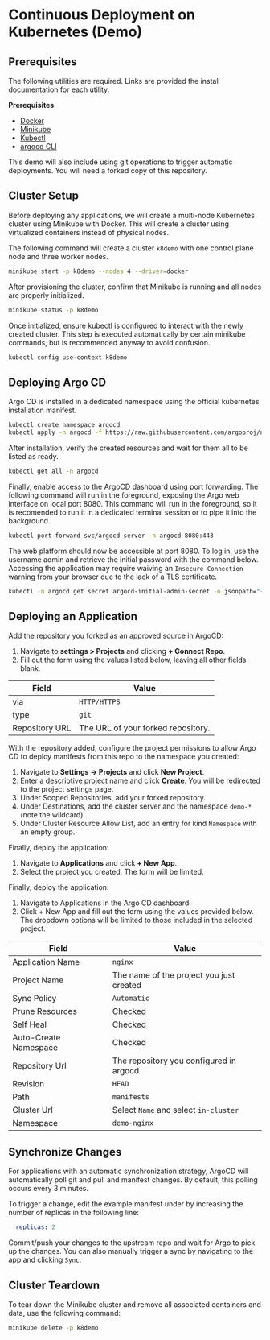 # Continuous Deployment on Kubernetes (Demo)

## Prerequisites

The following utilities are required.
Links are provided the install documentation for each utility.

**Prerequisites**

- [Docker](https://docs.docker.com/engine/install/)
- [Minikube](https://minikube.sigs.k8s.io/docs/start/?arch=%2Fmacos%2Fx86-64%2Fstable%2Fbinary+download)
- [Kubectl](https://kubernetes.io/docs/tasks/tools/#kubectl)
- [argocd CLI](https://argo-cd.readthedocs.io/en/stable/cli_installation/)

This demo will also include using git operations to trigger automatic deployments.
You will need a forked copy of this repository.

## Cluster Setup

Before deploying any applications, we will create a multi-node Kubernetes cluster using Minikube with Docker.
This will create a cluster using virtualized containers instead of physical nodes.

The following command will create a cluster `k8demo` with one control plane node and three worker nodes.

```bash
minikube start -p k8demo --nodes 4 --driver=docker
```

After provisioning the cluster, confirm that Minikube is running and all nodes are properly initialized.

```bash
minikube status -p k8demo
```

Once initialized, ensure kubectl is configured to interact with the newly created cluster.
This step is executed automatically by certain minikube commands, but is recommended anyway to avoid confusion.

```bash
kubectl config use-context k8demo
```

## Deploying Argo CD

Argo CD is installed in a dedicated namespace using the official kubernetes installation manifest.

```bash
kubectl create namespace argocd
kubectl apply -n argocd -f https://raw.githubusercontent.com/argoproj/argo-cd/stable/manifests/install.yaml
```

After installation, verify the created resources and wait for them all to be listed as ready.

```bash
kubectl get all -n argocd
```

Finally, enable access to the ArgoCD dashboard using port forwarding.
The following command will run in the foreground, exposing the Argo web interface on local port 8080.
This command will run in the foreground, so it is recomended to run it in a dedicated terminal session or
to pipe it into the background.

```bash
kubectl port-forward svc/argocd-server -n argocd 8080:443
```

The web platform should now be accessible at port 8080.
To log in, use the username admin and retrieve the initial password with the command below.
Accessing the application may require waiving an `Insecure Connection` warning from your browser due to
the lack of a TLS certificate.

```bash
kubectl -n argocd get secret argocd-initial-admin-secret -o jsonpath="{.data.password}" | base64 -d; echo
```

## Deploying an Application

Add the repository you forked as an approved source in ArgoCD:

1. Navigate to **settings > Projects** and clicking **+ Connect Repo**.
2. Fill out the form using the values listed below, leaving all other fields blank.

| Field          | Value                              |
|----------------|------------------------------------|
| via            | `HTTP/HTTPS`                       | 
| type           | `git`                              | 
| Repository URL | The URL of your forked repository. | 

With the repository added, configure the project permissions to allow Argo CD to deploy manifests from this repo to the
namespace you created:

1. Navigate to **Settings → Projects** and click **New Project**.
2. Enter a descriptive project name and click **Create**. You will be redirected to the project settings page.
3. Under Scoped Repositories, add your forked repository.
4. Under Destinations, add the cluster server and the namespace `demo-*` (note the wildcard).
5. Under Cluster Resource Allow List, add an entry for kind `Namespace` with an empty group.

Finally, deploy the application:

1. Navigate to **Applications** and click **+ New App**.
2. Select the project you created. The
   form will be limited.

Finally, deploy the application:

1. Navigate to Applications in the Argo CD dashboard.
2. Click + New App and fill out the form using the values provided below.
   The dropdown options will be limited to those included in the selected project.

| Field                 | Value                                    |
|-----------------------|------------------------------------------|
| Application Name      | `nginx`                                  | 
| Project Name          | The name of the project you just created | 
| Sync Policy           | `Automatic`                              | 
| Prune Resources       | Checked                                  | 
| Self Heal             | Checked                                  | 
| Auto-Create Namespace | Checked                                  | 
| Repository Url        | The repository you configured in argocd  | 
| Revision              | `HEAD`                                   | 
| Path                  | `manifests`                              | 
| Cluster Url           | Select `Name` anc select `in-cluster`    | 
| Namespace             | `demo-nginx`                             | 

## Synchronize Changes

For applications with an automatic synchronization strategy, ArgoCD will automatically poll git and pull and manifest
changes.
By default, this polling occurs every 3 minutes.

To trigger a change, edit the example manifest under by increasing the number of replicas in the following line:

```yaml
  replicas: 2
```

Commit/push your changes to the upstream repo and wait for Argo to pick up the changes.
You can also manually trigger a sync by navigating to the app and clicking `Sync`.

## Cluster Teardown

To tear down the Minikube cluster and remove all associated containers and data, use the following command:

```bash
minikube delete -p k8demo
```